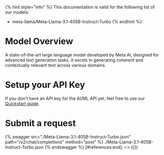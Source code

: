 [#references:start]: <> ({ "template": "openapi" })
{% hint style="info" %}
This documentation is valid for the following list of our models:
* meta-llama/Meta-Llama-3.1-405B-Instruct-Turbo
{% endhint %}

# Model Overview
A state-of-the-art large language model developed by Meta AI, designed for advanced text generation tasks. It excels in generating coherent and contextually relevant text across various domains.

# Setup your API Key
If you don’t have an API key for the AI/ML API yet, feel free to use our [Quickstart guide](https://docs.aimlapi.com/quickstart/setting-up).

# Submit a request
{% swagger src="./Meta-Llama-3.1-405B-Instruct-Turbo.json" path="/v2/chat/completions" method="post" %}
./Meta-Llama-3.1-405B-Instruct-Turbo.json
{% endswagger %}
[#references:end]: <> ({})